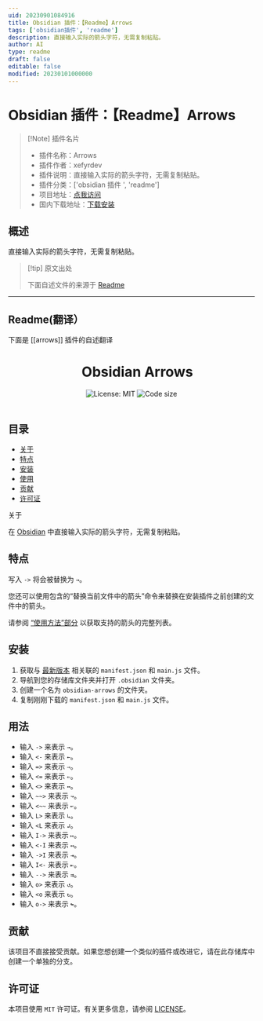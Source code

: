 ```yaml
---
uid: 20230901084916
title: Obsidian 插件：【Readme】Arrows
tags: ['obsidian插件', 'readme']
description: 直接输入实际的箭头字符，无需复制粘贴。
author: AI
type: readme
draft: false
editable: false
modified: 20230101000000
---
```


# Obsidian 插件：【Readme】Arrows

> [!Note] 插件名片
> - 插件名称：Arrows
> - 插件作者：xefyrdev
> - 插件说明：直接输入实际的箭头字符，无需复制粘贴。
> - 插件分类：['obsidian 插件 ', 'readme']
> - 项目地址：[点我访问](https://github.com/xefyrdev/obsidian-arrows)
> - 国内下载地址：[下载安装](https://pkmer.cn/products/plugin/pluginMarket/?arrows)

## 概述

直接输入实际的箭头字符，无需复制粘贴。

> [!tip] 原文出处
>
>下面自述文件的来源于 [Readme](https://ghproxy.net/https://raw.githubusercontent.com/xefyrdev/obsidian-arrows/master/README.md)

---

## Readme(翻译）

下面是 [[arrows]] 插件的自述翻译

<!-- 感谢shd101wy，可以在没有下划线的情况下制作h1和h2；请参见https://github.com/shd101wyy/markdown-preview-enhanced/issues/185#issuecomment-1373553815 -->

<div id="user-content-toc" align="center">
  <div>
    <ul>
    <summary style="list-style: none;">
      <h1>Obsidian Arrows</h1>
    </summary>
    </ul>
  </div>
  <div>
    <div>
      <img src="https://img.shields.io/badge/License-MIT-d64f00" alt="License: MIT">
      <img src="https://img.shields.io/github/languages/code-size/xefyrdev/obsidian-arrows" alt="Code size">
    </div>
  </div>
</div>

<br>

## 目录

<!-- 要生成目录，您可以使用类似 https://derlin.github.io/bitdowntoc/ 的工具。这只是一个占位符。-->

<!-- TOC 开始（由 https://github.com/derlin/bitdowntoc 生成）-->

- [关于](#about)
- [特点](#features)
- [安装](#installation)
- [使用](#usage)
- [贡献](#contributing)
- [许可证](#license)

<!-- TOC 结束 -->

关于

在 [Obsidian](https://obsidian.md/) 中直接输入实际的箭头字符，无需复制粘贴。

## 特点

写入 `->` 将会被替换为 `→`。

您还可以使用包含的“替换当前文件中的箭头”命令来替换在安装插件之前创建的文件中的箭头。

请参阅 [“使用方法”部分](#usage) 以获取支持的箭头的完整列表。

## 安装

1. 获取与 [最新版本](https://github.com/xefyrdev/obsidian-arrows/releases) 相关联的 `manifest.json` 和 `main.js` 文件。
2. 导航到您的存储库文件夹并打开 `.obsidian` 文件夹。
3. 创建一个名为 `obsidian-arrows` 的文件夹。
4. 复制刚刚下载的 `manifest.json` 和 `main.js` 文件。

## 用法

- 输入 `->` 来表示 `→`。
- 输入 `<-` 来表示 `←`。
- 输入 `=>` 来表示 `⇒`。
- 输入 `<=` 来表示 `⇐`。
- 输入 `<>` 来表示 `↔`。
- 输入 `~~>` 来表示 `↝`。
- 输入 `<~~` 来表示 `↜`。
- 输入 `L>` 来表示 `↳`。
- 输入 `<L` 来表示 `↲`。
- 输入 `I->` 来表示 `↦`。
- 输入 `<-I` 来表示 `↤`。
- 输入 `->I` 来表示 `⇥`。
- 输入 `I<-` 来表示 `⇤`。
- 输入 `-->` 来表示 `⇉`。
- 输入 `o>` 来表示 `↺`。
- 输入 `<o` 来表示 `↻`。
- 输入 `o->` 来表示 `↬`。

## 贡献

该项目不直接接受贡献。如果您想创建一个类似的插件或改进它，请在此存储库中创建一个单独的分支。

## 许可证

本项目使用 `MIT` 许可证。有关更多信息，请参阅 [LICENSE](LICENSE)。
